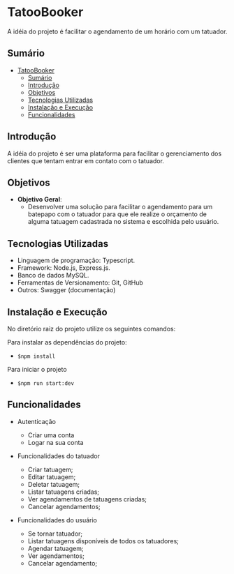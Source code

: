 # TatooBooker

A idéia do projeto é facilitar o agendamento de um horário com um tatuador.

## Sumário

- [TatooBooker](#tatoobooker)
  - [Sumário](#sumário)
  - [Introdução](#introdução)
  - [Objetivos](#objetivos)
  - [Tecnologias Utilizadas](#tecnologias-utilizadas)
  - [Instalação e Execução](#instalação-e-execução)
  - [Funcionalidades](#funcionalidades)


## Introdução

A idéia do projeto é ser uma plataforma para facilitar o gerenciamento dos clientes que tentam entrar em contato com o tatuador.

## Objetivos

- **Objetivo Geral**: 
  - Desenvolver uma solução para facilitar o agendamento para um batepapo com o tatuador para que ele realize o orçamento de alguma tatuagem cadastrada no sistema e escolhida pelo usuário.
  

## Tecnologias Utilizadas
- Linguagem de programação: Typescript.
- Framework: Node.js, Express.js.
- Banco de dados MySQL.
- Ferramentas de Versionamento: Git, GitHub
- Outros: Swagger (documentação)

## Instalação e Execução
No diretório raiz do projeto utilize os seguintes comandos:

Para instalar as dependências do projeto:
  - `$npm install`

Para iniciar o projeto
  - `$npm run start:dev`
  
## Funcionalidades
- Autenticação
    * Criar uma conta
    * Logar na sua conta

- Funcionalidades do tatuador
  * Criar tatuagem;
  * Editar tatuagem;
  * Deletar tatuagem;
  * Listar tatuagens criadas;
  * Ver agendamentos de tatuagens criadas;
  * Cancelar agendamentos;

- Funcionalidades do usuário
  * Se tornar tatuador;
  * Listar tatuagens disponíveis de todos os tatuadores;
  * Agendar tatuagem;
  * Ver agendamentos;
  * Cancelar agendamento;

